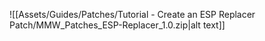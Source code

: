 ![[Assets/Guides/Patches/Tutorial - Create an ESP Replacer Patch/MMW_Patches_ESP-Replacer_1.0.zip|alt text]]